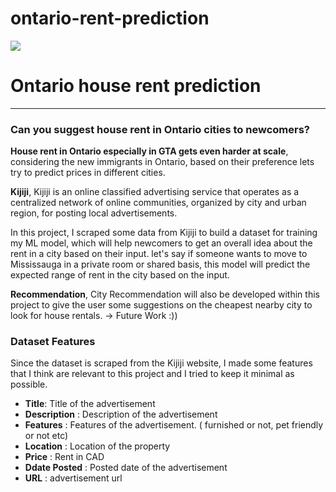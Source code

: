 # ontario-rent-prediction

<img src="https://i.ibb.co/wShF3QK/toronto-154805.jpg"/>

# Ontario house rent prediction
***
### Can you suggest house rent in Ontario cities to newcomers?

**House rent in Ontario especially in GTA gets even harder at scale**, considering the new immigrants in Ontario, based on their preference lets try to predict prices in different cities.

**Kijiji**, Kijiji is an online classified advertising service that operates as a centralized network of online communities, organized by city and urban region, for posting local advertisements. 

In this project, I scraped some data from Kijiji to build a dataset for training my ML model, which will help newcomers to get an overall idea about the rent in a city based on their input. let's say if someone wants to move to Mississauga in a private room or shared basis, this model will predict the expected range of rent in the city based on the input.

**Recommendation**, City Recommendation will also be developed within this project to give the user some suggestions on the cheapest nearby city to look for house rentals. -> Future Work :))


### Dataset Features

Since the dataset is scraped from the Kijiji website, I made some features that I think are relevant to this project and I tried to keep it minimal as possible.

- **Title**: Title of the advertisement
- **Description** : Description of the advertisement
- **Features** : Features of the advertisement. ( furnished or not, pet friendly or not etc)
- **Location** : Location of the property
- **Price** : Rent in CAD
- **Ddate Posted** : Posted date of the advertisement
- **URL** : advertisement url

